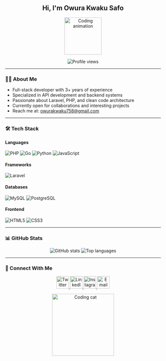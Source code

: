 <h2 align="center">
  Hi, I'm Owura Kwaku Safo
</h2>

<div align="center">
  <img src="https://i.pinimg.com/originals/2e/5c/72/2e5c72d2e357c97df0cbd6d63e782989.gif" width="120" alt="Coding animation">
</div>

<p align="center">
  <img src="https://komarev.com/ghpvc/?username=Owuraku22&label=Profile%20views&color=0e75b6&style=flat" alt="Profile views">
</p>

---

### 👨‍💻 About Me

- Full-stack developer with 3+ years of experience
- Specialized in API development and backend systems
- Passionate about Laravel, PHP, and clean code architecture
- Currently open for collaborations and interesting projects
- Reach me at: owurakwaku758@gmail.com

---

### 🛠️ Tech Stack

#### Languages
![PHP](https://img.shields.io/badge/-PHP-777BB4?logo=php&logoColor=white)
![Go](https://img.shields.io/badge/-Golang-00ADD8?logo=go&logoColor=white)
![Python](https://img.shields.io/badge/-Python-3776AB?logo=python&logoColor=white)
![JavaScript](https://img.shields.io/badge/-JavaScript-F7DF1E?logo=javascript&logoColor=black)

#### Frameworks
![Laravel](https://img.shields.io/badge/-Laravel-FF2D20?logo=laravel&logoColor=white)

#### Databases
![MySQL](https://img.shields.io/badge/-MySQL-4479A1?logo=mysql&logoColor=white)
![PostgreSQL](https://img.shields.io/badge/-PostgreSQL-4169E1?logo=postgresql&logoColor=white)

#### Frontend
![HTML5](https://img.shields.io/badge/-HTML5-E34F26?logo=html5&logoColor=white)
![CSS3](https://img.shields.io/badge/-CSS3-1572B6?logo=css3&logoColor=white)

---

### 📊 GitHub Stats

<div align="center">
  <img src="https://github-readme-stats.vercel.app/api?username=Owuraku22&show_icons=true&theme=radical" alt="GitHub stats">
  <img src="https://github-readme-stats.vercel.app/api/top-langs/?username=Owuraku22&layout=compact&theme=radical" alt="Top languages">
</div>

---

### 🤝 Connect With Me

<p align="center">
  <a href="https://x.com/AfriG_1" target="_blank">
    <img src="https://img.icons8.com/color/48/000000/twitter--v1.png" alt="Twitter" width="40">
  </a>
  <a href="https://linkedin.com/in/owura-kwaku-safo-8277b336/" target="_blank">
    <img src="https://img.icons8.com/color/48/000000/linkedin.png" alt="LinkedIn" width="40">
  </a>
  <a href="https://instagram.com/african_god_" target="_blank">
    <img src="https://img.icons8.com/color/48/000000/instagram-new--v1.png" alt="Instagram" width="40">
  </a>
  <a href="mailto:owurakwaku758@gmail.com">
    <img src="https://img.icons8.com/color/48/000000/gmail.png" alt="Email" width="40">
  </a>
</p>

<div align="center">
  <img src="https://media.giphy.com/media/jpVnC65DmYeyRL4LHS/giphy.gif" width="200" alt="Coding cat">
</div>
